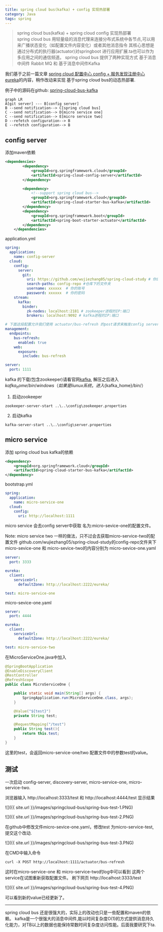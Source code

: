 ```yaml
---
title: spring cloud bus(kafka) + config 实现热部署
category: Java
tags: spring
---
```


> spring cloud bus(kafka) + spring cloud config 实现热部署<br>
> spring cloud bus 用轻量级的消息代理来连接分布式系统中各节点,可以用来广播状态变化（如配置文件内容变化）或者其他消息指令
> 其核心思想是通过分布式的执行器(actuator)对springboot 进行应用扩展.ta也可以作为多应用之间的通信频道。
> spring cloud bus 提供了两种实现方式 基于消息中间件 Rabbit MQ 和 基于消息中间件Kafka

我们基于之前一篇文章 [spring cloud 配置中心 config + 服务发现注册中心 eureka](https://wujiezhang05.github.io/java/spring-cloud-config-eureka/)的内容，稍作改动来实现 基于spring cloud bus的动态热部署.

例子中的源码在github: [spring-cloud-bus-kafka](https://github.com/wujiezhang05/spring-cloud-study)

```mermaid
graph LR
A[git server] --- B[config server]
B --send notification--> C[spring cloud bus]
C --send notification--> D[micro service one]
C --send notification--> E[micro service two]
D --refetch configuration--> B
E --refetch configuration--> B
```


## config server
添加maven依赖
```xml
<dependencies>
        <dependency>
            <groupId>org.springframework.cloud</groupId>
            <artifactId>spring-cloud-config-server</artifactId>
        </dependency>

        <dependency>
            <!--support spring cloud bus-->
            <groupId>org.springframework.cloud</groupId>
            <artifactId>spring-cloud-starter-bus-kafka</artifactId>
        </dependency>
        <dependency>
            <groupId>org.springframework.boot</groupId>
            <artifactId>spring-boot-starter-actuator</artifactId>
        </dependency>
    </dependencies>
```

application.yml
```yaml
spring:
  application:
    name: config-server
  cloud:
    config:
      server:
        git:
          uri: https://github.com/wujiezhang05/spring-cloud-study # 你的仓库url
          search-paths: config-repo #仓库下的文件夹
          username: xxxxxx  # 你的账号
          password: xxxxxx  # 你的密码
    stream:
      kafka:
        binder:
          zk-nodes: localhost:2181 # zookeeper进程的IP:端口
          brokers: localhost:9092 # kafka进程的IP:端口

# 下面这段配置允许我们使用 actuator/bus-refresh 的post请求来触发config server refresh的请求。
management:
  endpoints:
    bus-refresh:
      enabled: true
    web:
      exposure:
        include: bus-refresh

server:
  port: 1111
```
kafka 的下载(包含zookeeper)请看官网[kafka](https://kafka.apache.org/downloads),
解压之后进入${kafka_home}/bin/windows（如果是liunux系统，进入${kafka_home}/bin/）
1. 启动zookeeper

  ```shell
  zookeeper-server-start ..\..\config\zookeeper.properties
  ```

2. 启动kafka
  
  ```shell
  kafka-server-start ..\..\config\server.properties
  ```

## micro service
添加 spring cloud bus kafka的依赖
```xml
<dependency>
    <groupId>org.springframework.cloud</groupId>
    <artifactId>spring-cloud-starter-bus-kafka</artifactId>
</dependency>
```
bootstrap.yml
```yaml
spring:
  application:
    name: micro-service-one
  cloud:
    config:
      uri: http://localhost:1111
```
micro service 会去config server中获取 名为:micro-sevice-one的配置文件。

Note: micro service two 一样的做法，只不过会去获取micro-service-two的配置文件
github.com/wujiezhang05/spring-cloud-study的config-repo文件夹下
micro-sevice-one 和 micro-sevice-two的内容分别为
micro-sevice-one.yaml
```yaml
server:
  port: 3333

eureka:
  client:
    serviceUrl:
      defaultZone: http://localhost:2222/eureka/

test: micro-service-one
```
micro-sevice-one.yaml
```yaml
server:
  port: 4444

eureka:
  client:
    serviceUrl:
      defaultZone: http://localhost:2222/eureka/

test: micro-service-two
```


在MicroServiceOne.java中加入
```java
@SpringBootApplication
@EnableDiscoveryClient
@RestController
@RefreshScope
public class MicroServiceOne {

    public static void main(String[] args) {
        SpringApplication.run(MicroServiceOne.class, args);
    }

    @Value("${test}")
    private String test;

    @RequestMapping("/test")
    public String test(){
        return this.test;
    }
}
```
这里的test，会返回micro-service-one/two 配置文件中的参数test的value。


## 测试
一次启动 config-server, discovery-server, micro-service-one, micro-service-two.

浏览器输入 http://localhost:3333/test 和 http://localhost:4444/test
显示结果

![]({{ site.url }}/images/springcloud-bus/spring-bus-test-1.PNG)

![]({{ site.url }}/images/springcloud-bus/spring-bus-test-2.PNG)

在github中修改文件micro-sevice-one.yaml，修改test 为micro-service-test,提交这个改动.

![]({{ site.url }}/images/springcloud-bus/spring-bus-test-3.PNG)

在CMD中输入命令
```shell
curl -X POST http://localhost:1111/actuator/bus-refresh
```
这时在micro-service-one 和 micro-service-two的log中可以看到 这两个service在试图重新获取配置文件。
刷下网页 http://localhost:3333/test

![]({{ site.url }}/images/springcloud-bus/spring-bus-test-4.PNG)

可以看到新的value已经更新了。

--------------------------------
spring cloud bus 还是很强大的，实际上的改动也只是一些配置和maven的依赖。
kafka是一个很强大的消息中间件,能以时间复杂度O(1)的方式提供消息持久化能力，对TB以上的数据也能保持常数时间复杂度访问性能。后面我要研究下ta.
